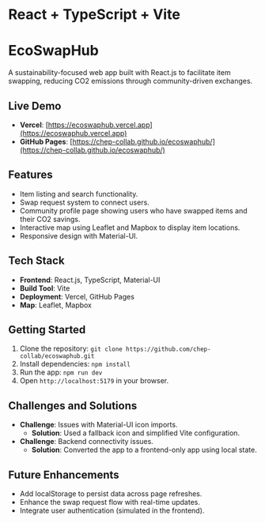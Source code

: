 # React + TypeScript + Vite
# EcoSwapHub

A sustainability-focused web app built with React.js to facilitate item swapping, reducing CO2 emissions through community-driven exchanges.

## Live Demo
- **Vercel**: [https://ecoswaphub.vercel.app](https://ecoswaphub.vercel.app)
- **GitHub Pages**: [https://chep-collab.github.io/ecoswaphub/](https://chep-collab.github.io/ecoswaphub/)

## Features
- Item listing and search functionality.
- Swap request system to connect users.
- Community profile page showing users who have swapped items and their CO2 savings.
- Interactive map using Leaflet and Mapbox to display item locations.
- Responsive design with Material-UI.

## Tech Stack
- **Frontend**: React.js, TypeScript, Material-UI
- **Build Tool**: Vite
- **Deployment**: Vercel, GitHub Pages
- **Map**: Leaflet, Mapbox

## Getting Started
1. Clone the repository: `git clone https://github.com/chep-collab/ecoswaphub.git`
2. Install dependencies: `npm install`
3. Run the app: `npm run dev`
4. Open `http://localhost:5179` in your browser.

## Challenges and Solutions
- **Challenge**: Issues with Material-UI icon imports.
  - **Solution**: Used a fallback icon and simplified Vite configuration.
- **Challenge**: Backend connectivity issues.
  - **Solution**: Converted the app to a frontend-only app using local state.

## Future Enhancements
- Add localStorage to persist data across page refreshes.
- Enhance the swap request flow with real-time updates.
- Integrate user authentication (simulated in the frontend).
```
